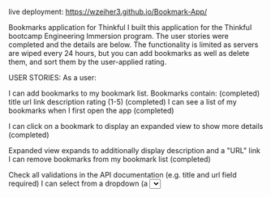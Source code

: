live deployment:
https://wzeiher3.github.io/Bookmark-App/ 

Bookmarks application for Thinkful
I built this application for the Thinkful bootcamp Engineering Immersion program.
The user stories were completed and the details are below.
The functionality is limited as servers are wiped every 24 hours, but you can add bookmarks as well as delete them, and sort them by the user-applied rating.


USER STORIES:
As a user:

I can add bookmarks to my bookmark list. Bookmarks contain:
(completed)
title
url link
description
rating (1-5)
(completed)
I can see a list of my bookmarks when I first open the app
(completed)


I can click on a bookmark to display an expanded view to show more details
(completed)

Expanded view expands to additionally display description and a "URL" link
I can remove bookmarks from my bookmark list
(completed)


Check all validations in the API documentation (e.g. title and url field required)
I can select from a dropdown (a <select> element) a "minimum rating" to filter the list by all bookmarks rated at or above the chosen selection
(completed, the dropdown menu filters the displayed bookmarks by minimum rating)

